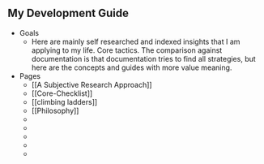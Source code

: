 ## My Development Guide
- Goals
	- Here are mainly self researched and indexed insights that I am applying to my life. Core tactics. The comparison against documentation is that documentation tries to find all strategies, but here are the concepts and guides with more value meaning.
- Pages
	- [[A Subjective Research Approach]]
	- [[Core-Checklist]]
	- [[climbing ladders]]
	- [[Philosophy]]
	-
	-
	-
	-
	-
